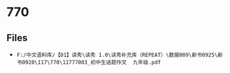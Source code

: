 # 770

## Files

- `F:/中文语料库/【01】读秀\读秀 1.0\读秀补充库（REPEAT）\数据009\新书0925\新书0920\117\770\11777003_初中生话题作文  九年级.pdf`
